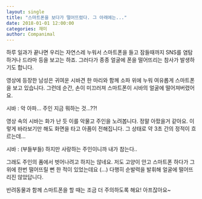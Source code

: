 ```yaml
---
layout: single
title: "스마트폰을 보다가 떨어뜨렸다. 그 아래에는..."
date: 2018-01-01 12:00:00
categories: 재미
author: Companimal
---
```


하루 일과가 끝나면 우리는 자연스레 누워서 스마트폰을 들고 잠들때까지 SNS를 염탐하거나 드라마 등을 보고는 하죠. 그러다가 종종 얼굴에 폰을 떨어뜨리는 참사가 발생하기도 합니다.

영상에 등장한 남성은 귀여운 시바견 한 마리와 함께 소파 위에 누워 여유롭게 스마트폰을 보고 있습니다. 그런데 순간, 손이 미끄러져 스마트폰이 시바의 얼굴에 떨어져버렸어요.

[](https://twitter.com/NonAsthetic/status/1034858847901556738?ref_src=twsrc%5Etfw%7Ctwcamp%5Etweetembed%7Ctwterm%5E1034858847901556738&ref_url=https%3A%2F%2Fstory.holapet.com%2Fwp-admin%2Fpost.php%3Fpost%3D14955%26action%3Dedit)

시바 : 악 아파... 주인 지금 뭐하는 것...??!

영상 속의 시바는 화가 난 듯 이를 악물고 주인을 노려봅니다. 정말 아팠을거 같아요. 이렇게 바라보기만 해도 화면을 타고 아픔이 전해집니다. 그 상태로 약 3초 간의 정적이 흐르는데...

시바 : (부들부들) 하지만 사랑하는 주인이니까 내가 참는다..

그래도 주인의 품에서 벗어나려고 하지는 않네요. 저도 고양이 안고 스마트폰 하다가 그 위에 한번 떨어뜨릴 뻔 한 적이 있었는데요 (...) 다행히 순발력을 발휘해 얼굴에 떨어뜨리진 않았답니다.

반려동물과 함께 스마트폰을 할 때는 조금 더 주의하도록 해요! 아프잖아요~
